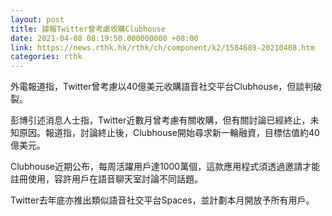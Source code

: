 ```yaml
---
layout: post
title: 據報Twitter曾考慮收購Clubhouse
date: 2021-04-08 08:19:50.000000000 +08:00
link: https://news.rthk.hk/rthk/ch/component/k2/1584689-20210408.htm
categories: rthk
---
```


外電報道指，Twitter曾考慮以40億美元收購語音社交平台Clubhouse，但談判破裂。

彭博引述消息人士指，Twitter近數月曾考慮有關收購，但有關討論已經終止，未知原因。報道指，討論終止後，Clubhouse開始尋求新一輪融資，目標估值約40億美元。

Clubhouse近期公布，每周活躍用戶達1000萬個，這款應用程式須透過邀請才能註冊使用，容許用戶在語音聊天室討論不同話題。

Twitter去年底亦推出類似語音社交平台Spaces，並計劃本月開放予所有用戶。
